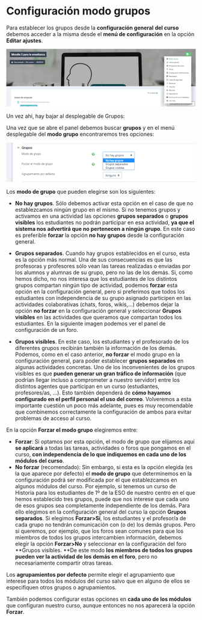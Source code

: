 # Configuración modo grupos

Para establecer los grupos desde la **configuración general** **del curso** debemos acceder a la misma desde el **menú de configuración**  en la opción **Editar ajustes**.

![](/assets/accesoConfGruposGeneral.png)

Un vez ahí, hay bajar al desplegable de Grupos:

Una vez que se abre el panel debemos buscar **grupos** y en el menú desplegable del **modo grupo** encontraremos tres opciones:

![](/assets/opcionesgruposgeneral1.png)



Los **modo de grupo** que pueden elegirse son los siguientes:

* **No hay grupos**. Sólo debemos activar esta opción en el caso de que no establezcamos ningún grupo en el mismo. Si no tenemos grupos y activamos en una actividad las opciones **grupos separados** o **grupos visibles** los estudiantes no podrán participar en esa actividad, **ya que el sistema nos advertirá que no pertenecen a ningún grupo**. En este caso es preferible **forzar** la opción **no hay grupos** desde la configuración general.

* **Grupos separados**. Cuando hay grupos establecidos en el curso, esta es la opción más normal. Una de sus consecuencias es que las profesoras y profesores sólo vean las tareas realizadas o enviadas por los alumnos y alumnas de su grupo, pero no las de los demás. Si, como hemos dicho, no nos interesa que los estudiantes de los distintos grupos compartan ningún tipo de actividad, podemos **forzar** esta opción en la configuración general, pero si preferimos que todos los estudiantes con independencia de su grupo asignado participen en las actividades colaborativas \(chats, foros, wikis,...\) debemos dejar la opción **no forzar** en la configuración general y seleccionar **Grupos visibles** en las actividades que queramos que compartan todos los estudiantes. En la siguiente imagen podemos ver el panel de configuración de un foro.

* **Grupos visibles**. En este caso, los estudiantes y el profesorado de los diferentes grupos recibirán también la información de los demás. Podemos, como en el caso anterior, **no forzar** el modo grupo en la configuración general, para poder establecer **grupos separados** en algunas actividades concretas. Uno de los inconvenientes de los grupos visibles es que **pueden generar un gran tráfico de información** \(que podrían llegar incluso a comprometer a nuestro servidor\) entre los distintos agentes que participan en un curso \(estudiantes, profesores/as, ...\). Esto también dependerá de **cómo hayamos configurado en el perfil personal el uso del correo**. Volveremos a esta importante cuestión un poco más adelante, pues es muy recomendable que combinemos correctamente la configuración de ambos para evitar problemas de acceso al curso. 



En la opción **Forzar el modo grupo** elegiremos entre:

* **Forzar**: Si optamos por esta opción, el modo de grupo que elijamos aquí **se aplicará** a todas las tareas, actividades o foros que pongamos en el curso, **con independencia de lo que indiquemos en cada uno de los módulos del curso**.
* **No forzar** \(recomendado\): Sin embargo, si esta es la opción elegida \(es la que aparece por defecto\) el **modo de grupo** que determinemos en la configuración podrá ser modificada por el que establezcamos en algunos módulos del curso. Por ejemplo, si tenemos un curso de Historia para los estudiantes de 1º de la ESO de nuestro centro en el que hemos establecido tres grupos, puede que nos interese que cada uno de esos grupos sea completamente independiente de los demás. Para ello elegimos en la configuración general del curso la opción **Grupos separados**. Si elegimos **Forzar&gt;Sí**, los estudiantes y el profesor/a de cada grupo no tendrán comunicación con \(o de\) los demás grupos. Pero si queremos, por ejemplo, que los foros sean comunes para que los miembros de todos los grupos intercambien información, debemos elegir la opción **Forzar&gt;No** y seleccionar en la configuración del foro **Grupos visibles. **De este modo **los miembros de todos los grupos pueden ver la actividad de los demás en el foro**, pero no necesariamente compartir otras tareas.



Los **agrupamientos por defecto** permite elegir el agrupamiento que interese para todos los módulos del curso salvo que en alguno de ellos se especifiquen otros grupos o agrupamientos.





También podemos configurar estas opciones en **cada uno de los módulos** que configuran nuestro curso, aunque entonces no nos aparecerá la opción **Forzar**.



